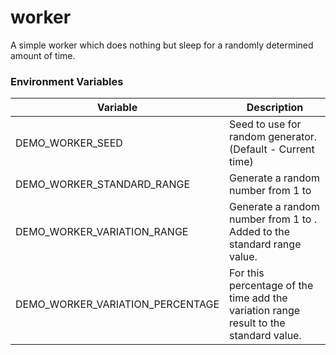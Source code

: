 # worker

A simple worker which does nothing but sleep for a randomly determined amount of time.

### Environment Variables
| Variable   | Description |
| ---------- | ----------- |
| DEMO_WORKER_SEED | Seed to use for random generator.  (Default - Current time) |
| DEMO_WORKER_STANDARD_RANGE | Generate a random number from 1 to <value> |
| DEMO_WORKER_VARIATION_RANGE | Generate a random number from 1 to <value>.  Added to the standard range value. |
| DEMO_WORKER_VARIATION_PERCENTAGE | For this percentage of the time add the variation range result to the standard value. |
